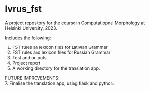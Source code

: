 # lvrus_fst
A project repository for the course in Computatiopnal Morphology at Helsinki University, 2023. 

Includes the following:
1. FST rules an lexicon files for Lativian Grammar
2. FST rules and lexicon files for Russian Grammar
4. Test and outputs
5. Project report
6. A working directory for the translation app.

FUTURE IMPROVEMENTS:\
7. Finalise the translation app, using flask and python.
